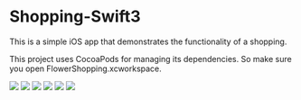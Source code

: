 # Shopping-Swift3

This is a simple iOS app that demonstrates the functionality of a shopping.

This project uses CocoaPods for managing its dependencies. So make sure you open FlowerShopping.xcworkspace.

<img src="http://i.imgur.com/jGYQ0VF.gifv"> 
<img src="http://i.imgur.com/ThwgxDF.png"> 
<img src="http://i.imgur.com/ar831uj.png"> <img src="http://i.imgur.com/Lk1hj7u.png"> 
<img src="http://i.imgur.com/ar831uj.png"> <img src="http://i.imgur.com/We8Nkra.png">
